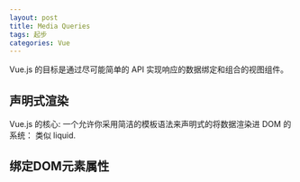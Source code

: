 ```yaml
---
layout: post
title: Media Queries
tags: 起步
categories: Vue
---
```



Vue.js 的目标是通过尽可能简单的 API 实现响应的数据绑定和组合的视图组件。




## 声明式渲染

Vue.js 的核心:
一个允许你采用简洁的模板语法来声明式的将数据渲染进 DOM 的系统：
类似 liquid.








## 绑定DOM元素属性





































